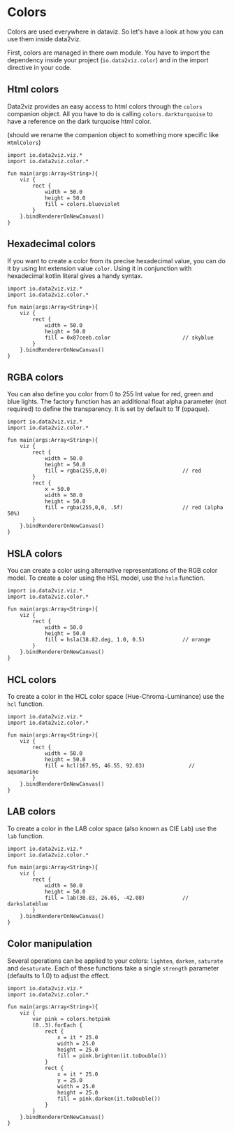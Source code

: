 # Colors

Colors are used everywhere in dataviz. So let's have a look at how you can use them 
inside data2viz.

First, colors are managed in there own module. You have to import the dependency 
inside your project (`io.data2viz.color`) and in the import directive in your code.

## Html colors

Data2viz provides an easy access to html colors through the `colors` companion 
object. All you have to do is calling `colors.darkturquoise` to have a reference 
on the dark turquoise html color. 

(should we rename the companion object to something more specific like `HtmlColors`)  


```height=50
import io.data2viz.viz.*
import io.data2viz.color.*

fun main(args:Array<String>){
    viz {
        rect {
            width = 50.0
            height = 50.0
            fill = colors.blueviolet
        }                
    }.bindRendererOnNewCanvas()
}
```

## Hexadecimal colors

If you want to create a color from its precise hexadecimal value, you can do it by using 
Int extension value `color`. Using it in conjunction with hexadecimal kotlin literal 
gives a handy syntax.

```height=50 from=4 to=12
import io.data2viz.viz.*
import io.data2viz.color.*

fun main(args:Array<String>){
    viz {
        rect {
            width = 50.0
            height = 50.0
            fill = 0x87ceeb.color                       // skyblue
        }                
    }.bindRendererOnNewCanvas()
}
```

## RGBA colors

You can also define you color from 0 to 255 Int value for red, green and blue lights.
The factory function has an additional float alpha parameter (not required) to define
the transparency. It is set by default to 1f (opaque).   

```height=50 from=4 to=18
import io.data2viz.viz.*
import io.data2viz.color.*

fun main(args:Array<String>){
    viz {
        rect {
            width = 50.0
            height = 50.0
            fill = rgba(255,0,0)                        // red
        }                
        rect {
            x = 50.0
            width = 50.0
            height = 50.0
            fill = rgba(255,0,0, .5f)                   // red (alpha 50%)
        }                   
    }.bindRendererOnNewCanvas()
}
```

## HSLA colors

You can create a color using alternative representations of the RGB color model.
To create a color using the HSL model, use the `hsla` function.

```height=50 from=4 to=18
import io.data2viz.viz.*
import io.data2viz.color.*

fun main(args:Array<String>){
    viz {
        rect {
            width = 50.0
            height = 50.0
            fill = hsla(38.82.deg, 1.0, 0.5)            // orange
        }                   
    }.bindRendererOnNewCanvas()
}
```


## HCL colors

To create a color in the HCL color space (Hue-Chroma-Luminance) use the `hcl` function.

```height=50 from=4 to=18
import io.data2viz.viz.*
import io.data2viz.color.*

fun main(args:Array<String>){
    viz {
        rect {
            width = 50.0
            height = 50.0
            fill = hcl(167.95, 46.55, 92.03)              // aquamarine
        }
    }.bindRendererOnNewCanvas()
}
```


## LAB colors

To create a color in the LAB color space (also known as CIE Lab) use the `lab` function.

```height=50 from=4 to=18
import io.data2viz.viz.*
import io.data2viz.color.*

fun main(args:Array<String>){
    viz {
        rect {
            width = 50.0
            height = 50.0
            fill = lab(30.83, 26.05, -42.08)            // darkslateblue
        }
    }.bindRendererOnNewCanvas()
}
```

## Color manipulation

Several operations can be applied to your colors: `lighten`, `darken`, `saturate` and `desaturate`.
Each of these functions take a single `strength` parameter (defaults to 1.0) to adjust the effect.

```height=50 from=4
import io.data2viz.viz.*
import io.data2viz.color.*

fun main(args:Array<String>){
    viz {
        var pink = colors.hotpink
        (0..3).forEach {
            rect {
                x = it * 25.0
                width = 25.0
                height = 25.0
                fill = pink.brighten(it.toDouble())
            }
            rect {
                x = it * 25.0
                y = 25.0
                width = 25.0
                height = 25.0
                fill = pink.darken(it.toDouble())
            }
        }
    }.bindRendererOnNewCanvas()
}
```